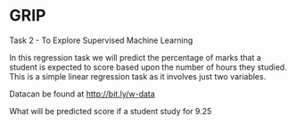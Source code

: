 # GRIP
Task 2 - To Explore Supervised Machine Learning

In this regression task we will predict the percentage of
marks that a student is expected to score based upon the
number of hours they studied. This is a simple linear
regression task as it involves just two variables.


Datacan be found at  http://bit.ly/w-data


What will be predicted score if a student study for 9.25
